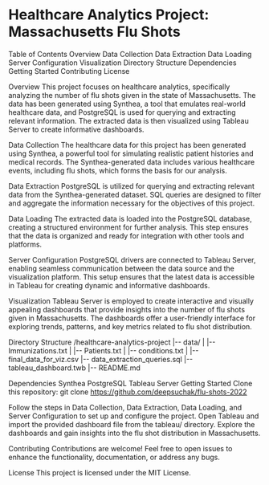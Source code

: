 # Healthcare Analytics Project: Massachusetts Flu Shots

Table of Contents
Overview
Data Collection
Data Extraction
Data Loading
Server Configuration
Visualization
Directory Structure
Dependencies
Getting Started
Contributing
License

Overview
This project focuses on healthcare analytics, specifically analyzing the number of flu shots given in the state of Massachusetts. The data has been generated using Synthea, a tool that emulates real-world healthcare data, and PostgreSQL is used for querying and extracting relevant information. The extracted data is then visualized using Tableau Server to create informative dashboards.

Data Collection
The healthcare data for this project has been generated using Synthea, a powerful tool for simulating realistic patient histories and medical records. The Synthea-generated data includes various healthcare events, including flu shots, which forms the basis for our analysis.

Data Extraction
PostgreSQL is utilized for querying and extracting relevant data from the Synthea-generated dataset. SQL queries are designed to filter and aggregate the information necessary for the objectives of this project.

Data Loading
The extracted data is loaded into the PostgreSQL database, creating a structured environment for further analysis. This step ensures that the data is organized and ready for integration with other tools and platforms.

Server Configuration
PostgreSQL drivers are connected to Tableau Server, enabling seamless communication between the data source and the visualization platform. This setup ensures that the latest data is accessible in Tableau for creating dynamic and informative dashboards.

Visualization
Tableau Server is employed to create interactive and visually appealing dashboards that provide insights into the number of flu shots given in Massachusetts. The dashboards offer a user-friendly interface for exploring trends, patterns, and key metrics related to flu shot distribution.

Directory Structure
/healthcare-analytics-project
|-- data/
|   |-- Immunizations.txt
|   |-- Patients.txt
|   |-- conditions.txt
|   |-- final_data_for_viz.csv
|-- data_extraction_queries.sql
|-- tableau_dashboard.twb
|-- README.md


Dependencies
Synthea
PostgreSQL
Tableau Server
Getting Started
Clone this repository: git clone https://github.com/deepsuchak/flu-shots-2022

Follow the steps in Data Collection, Data Extraction, Data Loading, and Server Configuration to set up and configure the project.
Open Tableau and import the provided dashboard file from the tableau/ directory.
Explore the dashboards and gain insights into the flu shot distribution in Massachusetts.

Contributing
Contributions are welcome! Feel free to open issues to enhance the functionality, documentation, or address any bugs.

License
This project is licensed under the MIT License.
